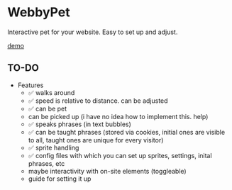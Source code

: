 # WebbyPet
Interactive pet for your website. Easy to set up and adjust.<br>

[demo](https://drakonic.neocities.org/webbypet)

## TO-DO
- Features
  - ✅ walks around
  - ✅ speed is relative to distance. can be adjusted
  - ✅ can be pet
  - can be picked up (i have no idea how to implement this. help)
  - ✅ speaks phrases (in text bubbles)
  - ✅ can be taught phrases (stored via cookies, initial ones are visible to all, taught ones are unique for every visitor)
  - ✅ sprite handling
  - ✅ config files with which you can set up sprites, settings, inital phrases, etc
  - maybe interactivity with on-site elements (toggleable)
  - guide for setting it up
